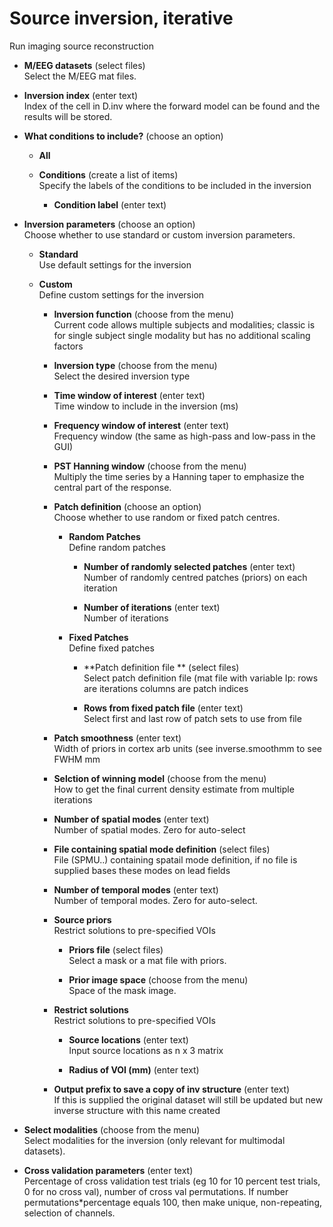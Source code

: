 # Source inversion, iterative  
Run imaging source reconstruction   

* **M/EEG datasets** (select files)  
Select the M/EEG mat files.   

* **Inversion index** (enter text)  
Index of the cell in D.inv where the forward model can be found and the results will be stored.   

* **What conditions to include?** (choose an option)  


    * **All**   


    * **Conditions** (create a list of items)  
    Specify the labels of the conditions to be included in the inversion   

        * **Condition label** (enter text)  


* **Inversion parameters** (choose an option)  
Choose whether to use standard or custom inversion parameters.   

    * **Standard**   
    Use default settings for the inversion   

    * **Custom**   
    Define custom settings for the inversion   

        * **Inversion function** (choose from the menu)  
        Current code allows multiple subjects and modalities; classic is for single subject single modality but has no additional scaling factors   

        * **Inversion type** (choose from the menu)  
        Select the desired inversion type   

        * **Time window of interest** (enter text)  
        Time window to include in the inversion (ms)   

        * **Frequency window of interest** (enter text)  
        Frequency window (the same as high-pass and low-pass in the GUI)   

        * **PST Hanning window** (choose from the menu)  
        Multiply the time series by a Hanning taper to emphasize the central part of the response.   

        * **Patch definition** (choose an option)  
        Choose whether to use random or fixed patch centres.   

            * **Random Patches**   
            Define random patches   

                * **Number of randomly selected patches** (enter text)  
                Number of randomly centred patches (priors) on each iteration   

                * **Number of iterations** (enter text)  
                Number of iterations   

            * **Fixed Patches**   
            Define fixed patches   

                * **Patch definition file ** (select files)  
                Select patch definition file (mat file with variable Ip: rows are iterations columns are patch indices    

                * **Rows from fixed patch file** (enter text)  
                Select first and last row of patch sets to use from file   

        * **Patch smoothness** (enter text)  
        Width of priors in cortex arb units (see inverse.smoothmm to see FWHM mm   

        * **Selction of winning model** (choose from the menu)  
        How to get the final current density estimate from multiple iterations   

        * **Number of spatial modes** (enter text)  
        Number of spatial modes. Zero for auto-select   

        * **File containing spatial mode definition** (select files)  
        File (SPMU..) containing spatail mode definition, if no file is supplied bases these modes on lead fields   

        * **Number of temporal modes** (enter text)  
        Number of temporal modes. Zero for auto-select.   

        * **Source priors**   
        Restrict solutions to pre-specified VOIs   

            * **Priors file** (select files)  
            Select a mask or a mat file with priors.   

            * **Prior image space** (choose from the menu)  
            Space of the mask image.   

        * **Restrict solutions**   
        Restrict solutions to pre-specified VOIs   

            * **Source locations** (enter text)  
            Input source locations as n x 3 matrix   

            * **Radius of VOI (mm)** (enter text)  


        * **Output prefix to save a copy of inv structure** (enter text)  
        If this is supplied the original dataset will still be updated but new inverse structure with this name created   

* **Select modalities** (choose from the menu)  
Select modalities for the inversion (only relevant for multimodal datasets).   

* **Cross validation parameters** (enter text)  
Percentage of cross validation test trials (eg 10 for 10 percent test trials, 0 for no cross val), number of cross val permutations. If number permutations*percentage equals 100, then make unique, non-repeating, selection of channels.   
